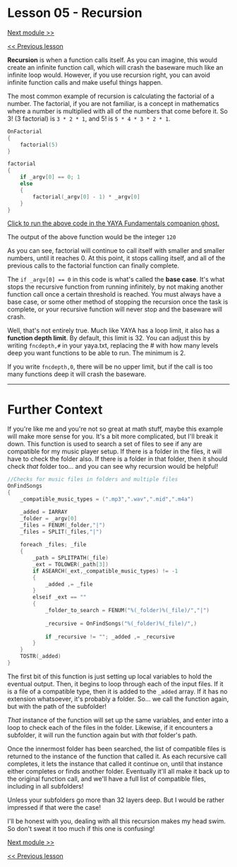 # Lesson 05 - Recursion

[Next module >>]()

[<< Previous lesson](https://github.com/Zichqec/YAYA_Fundamentals/blob/main/Module%204%20-%20Functions/04%20-%20Embedded%20Elements.md)

**Recursion** is when a function calls itself. As you can imagine, this would create an infinite function call, which will crash the baseware much like an infinite loop would. However, if you use recursion right, you can avoid infinite function calls and make useful things happen.

The most common example of recursion is calculating the factorial of a number. The factorial, if you are not familiar, is a concept in mathematics where a number is multiplied with all of the numbers that come before it. So 3! (3 factorial) is `3 * 2 * 1`, and 5! is `5 * 4 * 3 * 2 * 1`.

```c
OnFactorial
{
	factorial(5)
}

factorial
{
	if _argv[0] == 0; 1
	else
	{
		factorial(_argv[0] - 1) * _argv[0]
	}
}
```

[Click to run the above code in the YAYA Fundamentals companion ghost.](https://zichqec.github.io/s-the-skeleton/jump.html?url=x-ukagaka-link%3Atype%3Devent%26ghost%3DYAYA%20Fundamentals%26info%3DOnExample.M4.L5.Factorial)

The output of the above function would be the integer `120`

As you can see, factorial will continue to call itself with smaller and smaller numbers, until it reaches 0. At this point, it stops calling itself, and all of the previous calls to the factorial function can finally complete.

The `if _argv[0] == 0` in this code is what's called the **base case**. It's what stops the recursive function from running infinitely, by not making another function call once a certain threshold is reached. You must always have a base case, or some other method of stopping the recursion once the task is complete, or your recursive function will never stop and the baseware will crash.

Well, that's not entirely true. Much like YAYA has a loop limit, it also has a **function depth limit**. By default, this limit is 32. You can adjust this by writing `fncdepth,#` in your yaya.txt, replacing the # with how many levels deep you want functions to be able to run. The minimum is 2.

If you write `fncdepth,0`, there will be no upper limit, but if the call is too many functions deep it will crash the baseware.

---

# Further Context

If you're like me and you're not so great at math stuff, maybe this example will make more sense for you. It's a bit more complicated, but I'll break it down. This function is used to search a set of files to see if any are compatible for my music player setup. If there is a folder in the files, it will have to check the folder also. If there is a folder in that folder, then it should check *that* folder too... and you can see why recursion would be helpful!

```c
//Checks for music files in folders and multiple files
OnFindSongs
{
	_compatible_music_types = (".mp3",".wav",".mid",".m4a")

	_added = IARRAY
	_folder = _argv[0]
	_files = FENUM(_folder,"|")
	_files = SPLIT(_files,"|")
	
	foreach _files; _file
	{
		_path = SPLITPATH(_file)
		_ext = TOLOWER(_path[3])
		if ASEARCH(_ext,_compatible_music_types) != -1
		{
			_added ,= _file
		}
		elseif _ext == ""
		{
			_folder_to_search = FENUM("%(_folder)%(_file)/","|")
			
			_recursive = OnFindSongs("%(_folder)%(_file)/",)
			
			if _recursive != ""; _added ,= _recursive
		}
	}
	TOSTR(_added)
}
```

The first bit of this function is just setting up local variables to hold the eventual output. Then, it begins to loop through each of the input files. If it is a file of a compatible type, then it is added to the `_added` array. If it has no extension whatsoever, it's probably a folder. So... we call the function again, but with the path of the subfolder!

*That* instance of the function will set up the same variables, and enter into a loop to check each of the files in the folder. Likewise, if it encounters a subfolder, it will run the function again but with *that* folder's path.

Once the innermost folder has been searched, the list of compatible files is returned to the instance of the function that called it. As each recursive call completes, it lets the instance that called it continue on, until that instance either completes or finds another folder. Eventually it'll all make it back up to the original function call, and we'll have a full list of compatible files, including in all subfolders!

Unless your subfolders go more than 32 layers deep. But I would be rather impressed if that were the case!

I'll be honest with you, dealing with all this recursion makes my head swim. So don't sweat it too much if this one is confusing!

[Next module >>]()

[<< Previous lesson](https://github.com/Zichqec/YAYA_Fundamentals/blob/main/Module%204%20-%20Functions/04%20-%20Embedded%20Elements.md)